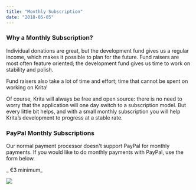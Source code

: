 ```yaml
---
title: "Monthly Subscription"
date: "2018-05-05"
---
```


### Why a Monthly Subscription?

Individual donations are great, but the development fund gives us a regular income, which makes it possible to plan for the future. Fund raisers are most often feature oriented; the development fund gives us time to work on stability and polish.

Fund raisers also take a lot of time and effort; time that cannot be spent on working on Krita!

Of course, Krita will always be free and open source: there is no need to worry that the application will one day switch to a subscription model. But every little bit helps, and with a small monthly subscription you will help Krita’s development to progress at a stable rate.

### PayPal Monthly Subscriptions

Our normal payment processor doesn't support PayPal for monthly payments. If you would like to do monthly payments with PayPal, use the form below.

 _ €3 minimum_

 ![](../images/pixel.gif)
